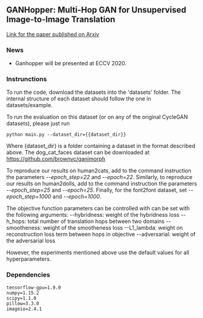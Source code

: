 ## GANHopper: Multi-Hop GAN for Unsupervised Image-to-Image Translation

[Link for the paper published on Arxiv](https://arxiv.org/abs/2002.10102)

### News

* Ganhopper will be presented at ECCV 2020.

### Instrunctions

To run the code, download the datasets into the 'datasets' folder. The internal structure of each dataset should follow the one in datasets/example.

To run the evaluation on this dataset (or on any of the original CycleGAN datasets), please just run
```
python main.py --dataset_dir={{dataset_dir}}
```

Where {dataset_dir} is a folder containing a dataset in the format described above. The dog_cat_faces dataset can be downloaded at https://github.com/brownvc/ganimorph


To reproduce our results on human2cats, add to the command instruction the parameters *--epoch_step=22* and *--epoch=22*.
Similarly, to reproduce our results on human2dolls, add to the command instruction the parameters *--epoch_step=25* and *--epoch=25*. Finally, for the font2font dataset, set *--epoch_step=1000* and *--epoch=1000*.


The objective function parameters can be controlled with can be set with the following arguments:
               --hybridness: weight of the hybridness loss
               --h_hops: total number of translation hops between two domains
               --smootheness: weight of the smootheness loss
               --L1_lambda: weight on reconstruction loss term between hops in objective
               --adversarial: weight of the adversarial loss

However, the experiments mentioned above use the default values for all hyperparameters.

### Dependencies
```
tensorflow-gpu=1.9.0
numpy=1.15.2
scipy=1.1.0
pillow=3.3.0
imageio=2.4.1
```
